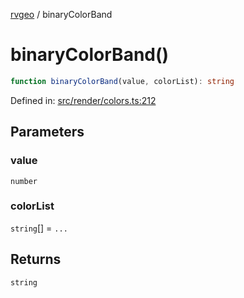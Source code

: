[rvgeo](../index.md) / binaryColorBand

# binaryColorBand()

```ts
function binaryColorBand(value, colorList): string
```

Defined in: [src/render/colors.ts:212](https://github.com/pzq123456/RVGeo/blob/e727f6f6e310621d656b74948bed9956ff45a613/src/render/colors.ts#L212)

## Parameters

### value

`number`

### colorList

`string`[] = `...`

## Returns

`string`
